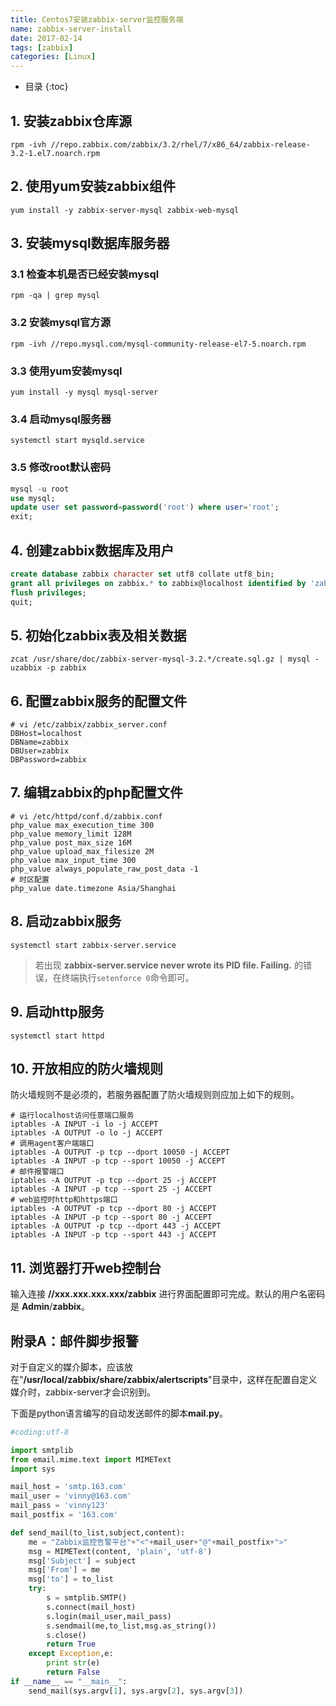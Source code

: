 ```yaml
---
title: Centos7安装zabbix-server监控服务端
name: zabbix-server-install
date: 2017-02-14
tags: [zabbix]
categories: [Linux]
---
```


* 目录
{:toc}

## 1. 安装zabbix仓库源

```shell
rpm -ivh //repo.zabbix.com/zabbix/3.2/rhel/7/x86_64/zabbix-release-3.2-1.el7.noarch.rpm
```

## 2. 使用yum安装zabbix组件

```shell
yum install -y zabbix-server-mysql zabbix-web-mysql
```

## 3. 安装mysql数据库服务器

### 3.1 检查本机是否已经安装mysql
```shell
rpm -qa | grep mysql
```

### 3.2 安装mysql官方源
```shell
rpm -ivh //repo.mysql.com/mysql-community-release-el7-5.noarch.rpm
```

### 3.3 使用yum安装mysql
```shell
yum install -y mysql mysql-server
```

### 3.4 启动mysql服务器
```shell
systemctl start mysqld.service
```

### 3.5 修改root默认密码
```sql
mysql -u root
use mysql;
update user set password=password('root') where user='root';
exit;
```

## 4. 创建zabbix数据库及用户
```sql
create database zabbix character set utf8 collate utf8_bin;
grant all privileges on zabbix.* to zabbix@localhost identified by 'zabbix';
flush privileges;
quit;
```

## 5. 初始化zabbix表及相关数据
```shell
zcat /usr/share/doc/zabbix-server-mysql-3.2.*/create.sql.gz | mysql -uzabbix -p zabbix
```

## 6. 配置zabbix服务的配置文件
```
# vi /etc/zabbix/zabbix_server.conf
DBHost=localhost
DBName=zabbix
DBUser=zabbix
DBPassword=zabbix
```

## 7. 编辑zabbix的php配置文件
```
# vi /etc/httpd/conf.d/zabbix.conf
php_value max_execution_time 300
php_value memory_limit 128M
php_value post_max_size 16M
php_value upload_max_filesize 2M
php_value max_input_time 300
php_value always_populate_raw_post_data -1
# 时区配置
php_value date.timezone Asia/Shanghai
```

## 8. 启动zabbix服务
```shell
systemctl start zabbix-server.service
```
> 若出现 **zabbix-server.service never wrote its PID file. Failing.** 的错误，在终端执行`setenforce 0`命令即可。

## 9. 启动http服务
```shell
systemctl start httpd
```

## 10. 开放相应的防火墙规则

防火墙规则不是必须的，若服务器配置了防火墙规则则应加上如下的规则。

```shell
# 运行localhost访问任意端口服务
iptables -A INPUT -i lo -j ACCEPT
iptables -A OUTPUT -o lo -j ACCEPT
# 调用agent客户端端口
iptables -A OUTPUT -p tcp --dport 10050 -j ACCEPT
iptables -A INPUT -p tcp --sport 10050 -j ACCEPT
# 邮件报警端口
iptables -A OUTPUT -p tcp --dport 25 -j ACCEPT
iptables -A INPUT -p tcp --sport 25 -j ACCEPT
# web监控时http和https端口
iptables -A OUTPUT -p tcp --dport 80 -j ACCEPT
iptables -A INPUT -p tcp --sport 80 -j ACCEPT
iptables -A OUTPUT -p tcp --dport 443 -j ACCEPT
iptables -A INPUT -p tcp --sport 443 -j ACCEPT
```

## 11. 浏览器打开web控制台

输入连接 **//xxx.xxx.xxx.xxx/zabbix** 进行界面配置即可完成。默认的用户名密码是 **Admin**/**zabbix**。

## 附录A：邮件脚步报警

对于自定义的媒介脚本，应该放在"**/usr/local/zabbix/share/zabbix/alertscripts**"目录中，这样在配置自定义媒介时，zabbix-server才会识别到。

下面是python语言编写的自动发送邮件的脚本**mail.py**。

```python
#coding:utf-8

import smtplib
from email.mime.text import MIMEText
import sys

mail_host = 'smtp.163.com'
mail_user = 'vinny@163.com'
mail_pass = 'vinny123'
mail_postfix = '163.com'

def send_mail(to_list,subject,content):
    me = "Zabbix监控告警平台"+"<"+mail_user+"@"+mail_postfix+">"
    msg = MIMEText(content, 'plain', 'utf-8')
    msg['Subject'] = subject
    msg['From'] = me
    msg['to'] = to_list
    try:
        s = smtplib.SMTP()
        s.connect(mail_host)
        s.login(mail_user,mail_pass)
        s.sendmail(me,to_list,msg.as_string())
        s.close()
        return True
    except Exception,e:
        print str(e)
        return False
if __name__ == "__main__":
    send_mail(sys.argv[1], sys.argv[2], sys.argv[3])
```
